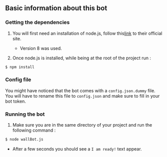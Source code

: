 ## Basic information about this bot

### Getting the dependencies

1. You will first need an installation of node.js, follow this[link](https://nodejs.org/en/) to their official site.

    - Version 8 was used.
1. Once node.js is installed, while being at the root of the project run :
```bash
$ npm install
```
### Config file

You might have noticed that the bot comes with a `config.json.dummy` file. You will have to rename this file to `config.json` and make sure to fill in your bot token.

### Running the bot

1. Make sure you are in the same directory of your project and run the following command :
```bash
$ node wallBot.js
```
* After a few seconds you should see a `I am ready!` text appear.